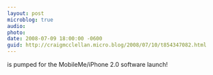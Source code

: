 ```yaml
---
layout: post
microblog: true
audio: 
photo: 
date: 2008-07-09 18:00:00 -0600
guid: http://craigmcclellan.micro.blog/2008/07/10/t854347082.html
---
```

is pumped for the MobileMe/iPhone 2.0 software launch!
